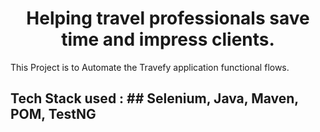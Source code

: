 <div id="header" align="center">
  <h1></h>Helping travel professionals save time and impress clients.</h1>
</div>

This Project is to Automate the Travefy application functional flows.

## Tech Stack used : ## Selenium, Java, Maven, POM, TestNG
